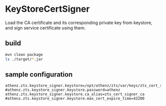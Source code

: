 # KeyStoreCertSigner
Load the CA certificate and its corresponding private key from keystore, and sign service certificate using them.

## build
```bash
mvn clean package
ls ./target/*.jar
```

## sample configuration
```properties
athenz.zts.keystore_signer.keystore=/opt/athenz/zts/var/keys/zts_cert_signer_keystore.pkcs12
#athenz.zts.keystore_signer.keystore.password=athenz
athenz.zts.keystore_signer.keystore.ca_alias=zts_cert_signer_ca
#athenz.zts.keystore_signer.keystore.max_cert_expire_time=43200
```

